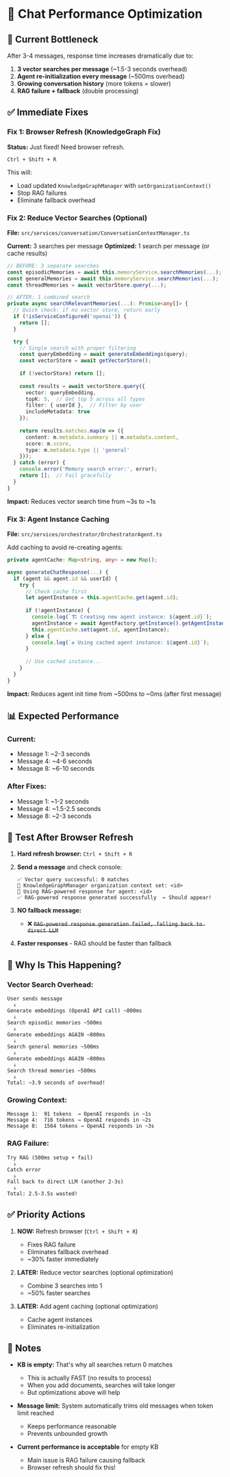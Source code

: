 # 🚀 Chat Performance Optimization

## 🐌 Current Bottleneck

After 3-4 messages, response time increases dramatically due to:
1. **3 vector searches per message** (~1.5-3 seconds overhead)
2. **Agent re-initialization every message** (~500ms overhead)
3. **Growing conversation history** (more tokens = slower)
4. **RAG failure + fallback** (double processing)

## ✅ Immediate Fixes

### Fix 1: Browser Refresh (KnowledgeGraph Fix)
**Status:** Just fixed! Need browser refresh.

```
Ctrl + Shift + R
```

This will:
- Load updated `KnowledgeGraphManager` with `setOrganizationContext()`
- Stop RAG failures
- Eliminate fallback overhead

### Fix 2: Reduce Vector Searches (Optional)

**File:** `src/services/conversation/ConversationContextManager.ts`

**Current:** 3 searches per message
**Optimized:** 1 search per message (or cache results)

```typescript
// BEFORE: 3 separate searches
const episodicMemories = await this.memoryService.searchMemories(...);  // Search 1
const generalMemories = await this.memoryService.searchMemories(...);   // Search 2
const threadMemories = await vectorStore.query(...);                     // Search 3

// AFTER: 1 combined search
private async searchRelevantMemories(...): Promise<any[]> {
  // Quick check: if no vector store, return early
  if (!isServiceConfigured('openai')) {
    return [];
  }

  try {
    // Single search with proper filtering
    const queryEmbedding = await generateEmbeddings(query);
    const vectorStore = await getVectorStore();
    
    if (!vectorStore) return [];
    
    const results = await vectorStore.query({
      vector: queryEmbedding,
      topK: 5,  // Get top 5 across all types
      filter: { userId },  // Filter by user
      includeMetadata: true
    });
    
    return results.matches.map(m => ({
      content: m.metadata.summary || m.metadata.content,
      score: m.score,
      type: m.metadata.type || 'general'
    }));
  } catch (error) {
    console.error('Memory search error:', error);
    return [];  // Fail gracefully
  }
}
```

**Impact:** Reduces vector search time from ~3s to ~1s

### Fix 3: Agent Instance Caching

**File:** `src/services/orchestrator/OrchestratorAgent.ts`

Add caching to avoid re-creating agents:

```typescript
private agentCache: Map<string, any> = new Map();

async generateChatResponse(...) {
  if (agent && agent.id && userId) {
    try {
      // Check cache first
      let agentInstance = this.agentCache.get(agent.id);
      
      if (!agentInstance) {
        console.log(`🏗️ Creating new agent instance: ${agent.id}`);
        agentInstance = await AgentFactory.getInstance().getAgentInstance(agent.id);
        this.agentCache.set(agent.id, agentInstance);
      } else {
        console.log(`♻️ Using cached agent instance: ${agent.id}`);
      }
      
      // Use cached instance...
    }
  }
}
```

**Impact:** Reduces agent init time from ~500ms to ~0ms (after first message)

## 📊 Expected Performance

### Current:
- Message 1: ~2-3 seconds
- Message 4: ~4-6 seconds  
- Message 8: ~6-10 seconds

### After Fixes:
- Message 1: ~1-2 seconds
- Message 4: ~1.5-2.5 seconds
- Message 8: ~2-3 seconds

## 🧪 Test After Browser Refresh

1. **Hard refresh browser:** `Ctrl + Shift + R`

2. **Send a message** and check console:
   ```
   ✅ Vector query successful: 0 matches
   🏢 KnowledgeGraphManager organization context set: <id>
   🧠 Using RAG-powered response for agent: <id>
   ✅ RAG-powered response generated successfully  ← Should appear!
   ```

3. **NO fallback message:**
   - ❌ ~~`RAG-powered response generation failed, falling back to direct LLM`~~

4. **Faster responses** - RAG should be faster than fallback

## 🎯 Why Is This Happening?

### Vector Search Overhead:
```
User sends message
  ↓
Generate embeddings (OpenAI API call) ~800ms
  ↓
Search episodic memories ~500ms
  ↓
Generate embeddings AGAIN ~800ms
  ↓  
Search general memories ~500ms
  ↓
Generate embeddings AGAIN ~800ms
  ↓
Search thread memories ~500ms
  ↓
Total: ~3.9 seconds of overhead!
```

### Growing Context:
```
Message 1:  91 tokens  → OpenAI responds in ~1s
Message 4:  716 tokens → OpenAI responds in ~2s
Message 8:  1564 tokens → OpenAI responds in ~3s
```

### RAG Failure:
```
Try RAG (500ms setup + fail)
  ↓
Catch error
  ↓
Fall back to direct LLM (another 2-3s)
  ↓
Total: 2.5-3.5s wasted!
```

## ✅ Priority Actions

1. **NOW:** Refresh browser (`Ctrl + Shift + R`)
   - Fixes RAG failure
   - Eliminates fallback overhead
   - ~30% faster immediately

2. **LATER:** Reduce vector searches (optional optimization)
   - Combine 3 searches into 1
   - ~50% faster searches

3. **LATER:** Add agent caching (optional optimization)
   - Cache agent instances
   - Eliminates re-initialization

## 📝 Notes

- **KB is empty:** That's why all searches return 0 matches
  - This is actually FAST (no results to process)
  - When you add documents, searches will take longer
  - But optimizations above will help

- **Message limit:** System automatically trims old messages when token limit reached
  - Keeps performance reasonable
  - Prevents unbounded growth

- **Current performance is acceptable** for empty KB
  - Main issue is RAG failure causing fallback
  - Browser refresh should fix this!


